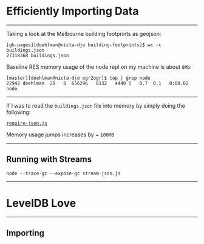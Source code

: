 # Efficiently Importing Data

---

Taking a look at the Melbourne building footprints as geojson:

```
[gh-pages][doehlman@nicta-djo building-footprints]$ wc -c buildings.json
27318368 buildings.json
```

Baseline RES memory usage of the node repl on my machine is about `8Mb`:

```
[master][doehlman@nicta-djo ogr2ogr]$ top | grep node
22942 doehlman  20   0  656296   8132   4440 S   0.7  0.1   0:00.02 node
```

---

If I was to read the `buildings.json` file into memory by simply doing the following:

[`require-json.js`](experiments/streams/require-json.js)

Memory usage jumps increases by ~ `100MB`

---

## Running with Streams

```
node --trace-gc --expose-gc stream-json.js
```

---

# LevelDB Love

---

## Importing
